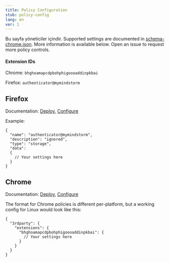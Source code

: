 ```yaml
---
title: Policy Configuration
stub: policy-config
lang: en
ver: 1
---
```


Bu sayfa yöneticiler içindir. Supported settings are documented in [schema-chrome.json](https://github.com/Authenticator-Extension/Authenticator/blob/release/schema-chrome.json). More information is available below. Open an issue to request more policy controls.

#### Extension IDs

Chrome: `bhghoamapcdpbohphigoooaddinpkbai`

Firefox: `authenticator@mymindstorm`

## Firefox

Documentation: [Deploy](https://support.mozilla.org/en-US/kb/deploying-firefox-with-extensions), [Configure](https://developer.mozilla.org/en-US/docs/Mozilla/Add-ons/WebExtensions/Native_manifests#Managed_storage_manifests)

Example:

```jsonc
{
  "name": "authenticator@mymindstorm",
  "description": "ignored",
  "type": "storage",
  "data":
  {
    // Your settings here
  }
}
```

## Chrome

Documentation: [Deploy](https://support.google.com/chrome/a/answer/6306504), [Configure](https://chromium.org/administrators/configuring-policy-for-extensions)

The format for Chrome policies is different per-platform, but a working config for Linux would look like this:

```jsonc
{
  "3rdparty": {
    "extensions": {
      "bhghoamapcdpbohphigoooaddinpkbai": {
        // Your settings here
      }
    }
  }
}
```